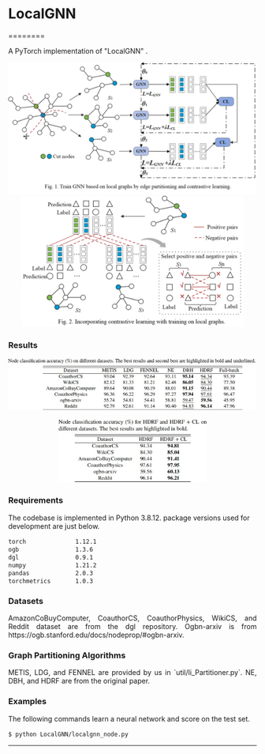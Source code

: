 # LocalGNN
========

A PyTorch implementation of "LocalGNN" .
<p align="center">
  <img width="550" src="m1.jpg"> <img width="450" src="m2.jpg">
</p>

### Results

<p align="center">
  <img width="600" src="ruacc.jpg">  
</p>

<p align="center">
  <img width="300" src="clacc.jpg"> 
</p>

### Requirements
The codebase is implemented in Python 3.8.12. package versions used for development are just below.
```
torch              1.12.1
ogb                1.3.6
dgl                0.9.1
numpy              1.21.2
pandas             2.0.3
torchmetrics       1.0.3
```

### Datasets
<p align="justify">
 AmazonCoBuyComputer, CoauthorCS, CoauthorPhysics,  WikiCS, and Reddit dataset are from the dgl repository. Ogbn-arxiv is from https://ogb.stanford.edu/docs/nodeprop/#ogbn-arxiv.</p>
 
### Graph Partitioning Algorithms
<p align="justify">
METIS, LDG, and FENNEL are provided by us in `util/li_Partitioner.py`. NE, DBH, and HDRF are from the original paper.



### Examples
<p align="justify">
The following commands learn a neural network and score on the test set. </p>

```sh
$ python LocalGNN/localgnn_node.py
```



----------------------

